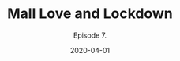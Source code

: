 ---
#NOTES: don't use "#" or ":" those mess with the code
# What is the name of the episode?
title: Mall Love and Lockdown
# What is the subtotitle of the episode? this will show up in the
subtitle: Episode 7.

# NO CHANGE don't change this 
#VVVVVVVVVVVVVVVVVVVVVVVVVVVVVVVVVVVVVVVVVVVVVVV
layout: default
comments: true

# Add +1 to the latest episode. This controls where in the grid the episode will show up
#e.g if the latest episode is number 8, this episode should be number 9
modal-id: 7
# Creation date
date: 2020-04-01
#main image. image should go in img/portfolio
img: Mall Love and Lockdown.png
#thumbnail image. image should go in img/portfolio
thumbnail: default-thumbnail.png
#description of the image when hoving over, useful to the visually impaired
alt: For the love of malls
#date that will be displayed
project-date: Apr 2020
#who participated?
guests: Paul - Cesar  
#noir, sci-fi and such
genre: Drama

description: This week, join Paul and Cesar as they weave a story about the love of malls in an age of lockdown, the consequences, and of grandparents whose dark past comes in handy.  Also, introducing Cesar! Co-producer of this podcast, technical difficulties prevented him from coming on air with Paul, but no longer! Story starts at 00:08:41

#link to the individual episodes in each platform
spoti-link: https://open.spotify.com/episode/07gcskVMTdn8tBL13sMtKj?si=KLaXvetkSH-5_AUL7ah_Vw
apple-link: https://podcasts.apple.com/us/podcast/the-offer-an-improvised-story/id1501625817?i=1000471871573
tunein-link: https://tunein.com/podcasts/Comedy-Podcasts/The-Offer-p1300957/?topicId=141042494
switcher-link: https://www.stitcher.com/podcast/the-offer-an-improv-podcast/e/68585020

---